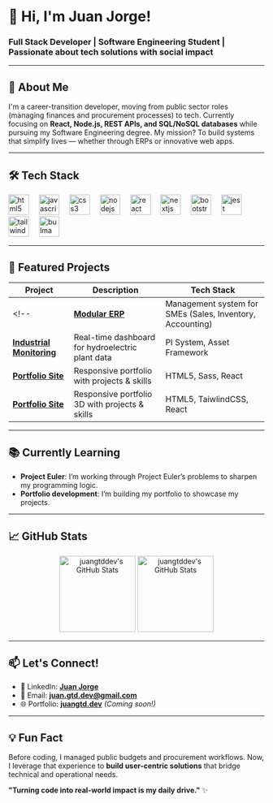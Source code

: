 # 👋 Hi, I'm Juan Jorge!

### **Full Stack Developer | Software Engineering Student | Passionate about tech solutions with social impact**

---

## 🚀 **About Me**  
I'm a career-transition developer, moving from public sector roles (managing finances and procurement processes) to tech. Currently focusing on **React, Node.js, REST APIs, and SQL/NoSQL databases** while pursuing my Software Engineering degree. My mission? To build systems that simplify lives — whether through ERPs or innovative web apps.

---

## 🛠️ **Tech Stack**  
<p align="left">
  <img src="https://cdn.jsdelivr.net/gh/devicons/devicon/icons/html5/html5-original.svg" height="40" alt="html5 logo"  />
  <img width="12" />
  <img src="https://cdn.jsdelivr.net/gh/devicons/devicon/icons/javascript/javascript-original.svg" height="40" alt="javascript logo"  />
  <img width="12" />
  <img src="https://cdn.jsdelivr.net/gh/devicons/devicon/icons/css3/css3-original.svg" height="40" alt="css3 logo"  />
  <img width="12" />
  <img src="https://cdn.jsdelivr.net/gh/devicons/devicon/icons/nodejs/nodejs-original.svg" height="40" alt="nodejs logo"  />
  <img width="12" />
  <img src="https://cdn.jsdelivr.net/gh/devicons/devicon/icons/react/react-original.svg" height="40" alt="react logo"  />
  <img width="12" />
  <img src="https://cdn.jsdelivr.net/gh/devicons/devicon/icons/nextjs/nextjs-original.svg" height="40" alt="nextjs logo"  />
  <img width="12" />
  <img src="https://cdn.jsdelivr.net/gh/devicons/devicon/icons/bootstrap/bootstrap-original.svg" height="40" alt="bootstrap logo"  />
  <img width="12" />
  <img src="https://cdn.jsdelivr.net/gh/devicons/devicon/icons/jest/jest-plain.svg" height="40" alt="jest logo"  />
  <img width="12" />
  <img src="https://cdn.jsdelivr.net/gh/devicons/devicon/icons/tailwindcss/tailwindcss-original-wordmark.svg" height="40" alt="tailwindcss logo"  />
  <img width="12" />
  <img src="https://cdn.jsdelivr.net/gh/devicons/devicon/icons/bulma/bulma-plain.svg" height="40" alt="bulma logo"  />
</p>

---

## 🌟 **Featured Projects**  
| Project | Description | Tech Stack | 
|---------|-------------|------------|
<!--| **[Modular ERP](https://github.com/juangtddev/erp-modular)** | Management system for SMEs (Sales, Inventory, Accounting) | React, Node.js, MySQL |
| **[Industrial Monitoring](https://github.com/juangtddev/pi-monitoring)** | Real-time dashboard for hydroelectric plant data | PI System, Asset Framework |
| **[Portfolio Site](https://github.com/juangtddev/portfolio)** | Responsive portfolio with projects & skills | HTML5, Sass, React | -->
| **[Portfolio Site](https://github.com/juangtddev/portfolio-juan-3d)** | Responsive portfolio 3D with projects & skills | HTML5, TaiwlindCSS, React | 


---

## 📚 **Currently Learning**  
- **Project Euler**: I’m working through Project Euler’s problems to sharpen my programming logic.
- **Portfolio development**: I’m building my portfolio to showcase my projects.
<!-- - **Cloud Basics**: AWS & Docker (early stages!).  -->

---

## 📈 **GitHub Stats**  
<p align="center">
  <img height="150px" src="https://github-readme-stats.vercel.app/api/top-langs/?username=juangtddev&theme=dark&show_icons=true&hide_border=true&layout=compact" alt="juangtddev's GitHub Stats" />
    <a href="https://awesome-github-stats.azurewebsites.net/index.html??cardType=octocat&theme=github-dark&preferLogin=false">    <img  height="150px" alt="juangtddev's GitHub Stats" src="https://awesome-github-stats.azurewebsites.net/user-stats/juangtddev?cardType=octocat&theme=github-dark&preferLogin=false" />  </a>
</p>

---

## 📫 **Let's Connect!**  
- 💼 LinkedIn: **[Juan Jorge](https://www.linkedin.com/in/juan-jorge-sd/)**  
- 📧 Email: **[juan.gtd.dev@gmail.com](mailto:juan.gtd.dev@gmail.com)**  
- 🌐 Portfolio: **[juangtd.dev](https://juangtd.dev)** *(Coming soon!)*  

---

## 💡 **Fun Fact**  
Before coding, I managed public budgets and procurement workflows. Now, I leverage that experience to **build user-centric solutions** that bridge technical and operational needs.  

**"Turning code into real-world impact is my daily drive."** ✨  
